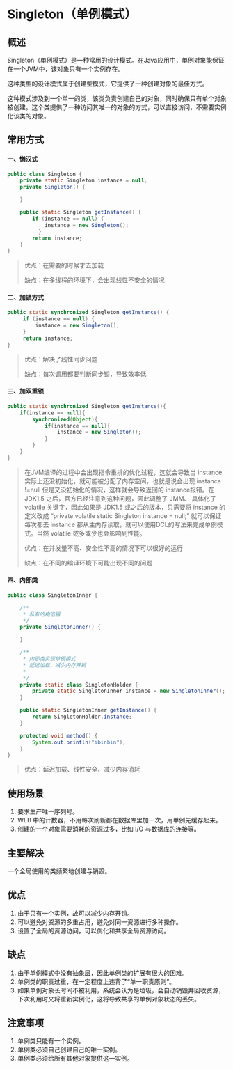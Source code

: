 # Singleton（单例模式） #
## 概述 ##
Singleton（单例模式）是一种常用的设计模式。在Java应用中，单例对象能保证在一个JVM中，该对象只有一个实例存在。 

这种类型的设计模式属于创建型模式，它提供了一种创建对象的最佳方式。

这种模式涉及到一个单一的类，该类负责创建自己的对象，同时确保只有单个对象被创建。这个类提供了一种访问其唯一的对象的方式，可以直接访问，不需要实例化该类的对象。

## 常用方式 ##
#### 一、懒汉式 ####
```Java
public class Singleton {  
    private static Singleton instance = null;  
    private Singleton() {  

    }    

    public static Singleton getInstance() {  
        if (instance == null) {  
            instance = new Singleton();  
          }  
        return instance;  
    }  
}
```
> 优点：在需要的时候才去加载
> 
> 缺点：在多线程的环境下，会出现线性不安全的情况

#### 二、加锁方式 ####
```Java
public static synchronized Singleton getInstance() {  
     if (instance == null) {  
         instance = new Singleton();  
     }  
     return instance;  
}
```
> 优点：解决了线性同步问题
> 
> 缺点：每次调用都要判断同步锁，导致效率低

#### 三、加双重锁 ####
```Java
public static synchronized Singleton getInstance(){
    if(instance == null){
        synchronized(Object){
            if(instance == null){
                instance = new Singleton();
            }
        }
    }
}
```
> 在JVM编译的过程中会出现指令重排的优化过程，这就会导致当 instance 实际上还没初始化，就可能被分配了内存空间，也就是说会出现 instance !=null 但是又没初始化的情况，这样就会导致返回的 instance报错。在 JDK1.5 之后，官方已经注意到这种问题，因此调整了 JMM、 具体化了 volatile 关键字，因此如果是 JDK1.5 或之后的版本，只需要将 instance 的定义改成 “private volatile static Singleton instance = null;” 就可以保证每次都去 instance 都从主内存读取，就可以使用DCL的写法来完成单例模式。当然 volatile 或多或少也会影响到性能。
> 
> 优点：在并发量不高、安全性不高的情况下可以很好的运行
> 
> 缺点：在不同的编译环境下可能出现不同的问题

#### 四、内部类 ####
```Java
public class SingletonInner {  

    /** 
     * 私有的构造器
     */  
    private SingletonInner() {  

    } 

    /** 
     * 内部类实现单例模式 
     * 延迟加载，减少内存开销 
     *  
     */  
    private static class SingletonHolder {  
        private static SingletonInner instance = new SingletonInner();  
    }  

    public static SingletonInner getInstance() {  
        return SingletonHolder.instance;  
    }  

    protected void method() {  
        System.out.println("ibinbin");  
    }  
}
```
> 优点：延迟加载、线性安全、减少内存消耗

## 使用场景 ##
1. 要求生产唯一序列号。 
2. WEB 中的计数器，不用每次刷新都在数据库里加一次，用单例先缓存起来。 
3. 创建的一个对象需要消耗的资源过多，比如 I/O 与数据库的连接等。

## 主要解决 ##
一个全局使用的类频繁地创建与销毁。

## 优点 ##
1. 由于只有一个实例，故可以减少内存开销。
2. 可以避免对资源的多重占用，避免对同一资源进行多种操作。
3. 设置了全局的资源访问，可以优化和共享全局资源访问。

## 缺点 ##
1. 由于单例模式中没有抽象层，因此单例类的扩展有很大的困难。
2. 单例类的职责过重，在一定程度上违背了“单一职责原则”。
3. 如果单例对象长时间不被利用，系统会认为是垃圾，会自动销毁并回收资源，下次利用时又将重新实例化，这将导致共享的单例对象状态的丢失。

## 注意事项 ##
1. 单例类只能有一个实例。
2. 单例类必须自己创建自己的唯一实例。
3. 单例类必须给所有其他对象提供这一实例。

